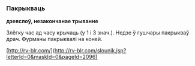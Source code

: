 ### Пакрыкваць
**дзеяслоў, незакончанае трыванне**

Злёгку час ад часу крычаць (у 1 і 3 знач.). Недзе ў гушчары пакрыкваў драч. Фурманы пакрыквалі на коней.

<a rel="author">[http://rv-blr.com/](http://rv-blr.com/slounik.jsp?letterId=0&maskId=0&pageId=2096)</a>
